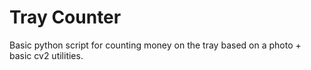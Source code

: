 # Tray Counter
 
Basic python script for counting money on the tray based on a photo + basic cv2 utilities.
